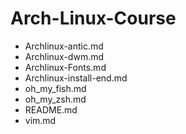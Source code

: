 # Arch-Linux-Course

- Archlinux-antic.md
- Archlinux-dwm.md
- Archlinux-Fonts.md
- Archlinux-install-end.md
- oh_my_fish.md
- oh_my_zsh.md
- README.md
- vim.md
